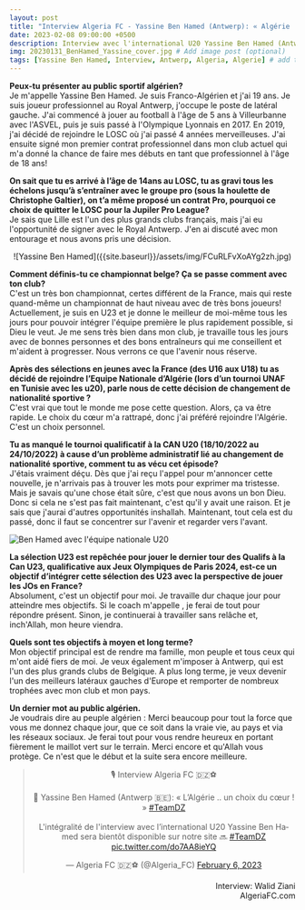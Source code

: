 ```yaml
---
layout: post
title: "Interview Algeria FC - Yassine Ben Hamed (Antwerp): « Algérie .. le choix du coeur »"
date: 2023-02-08 09:00:00 +0500
description: Interview avec l'international U20 Yassine Ben Hamed (Antwerp) # Add post description (optional)
img: 20230131_BenHamed_Yassine_cover.jpg # Add image post (optional)
tags: [Yassine Ben Hamed, Interview, Antwerp, Algeria, Algerie] # add tag
---
```

**Peux-tu présenter au public sportif algérien?**<br>
Je m'appelle Yassine Ben Hamed. Je suis Franco-Algérien et j'ai 19 ans. Je suis joueur professionnel au Royal Antwerp, j'occupe le poste de latéral gauche. 
J'ai commencé à jouer au football à l'âge de 5 ans à Villeurbanne avec l'ASVEL, puis je suis passé à l'Olympique Lyonnais en 2017. En 2019, j'ai décidé de rejoindre le LOSC où j'ai passé 4 années merveilleuses.  J'ai ensuite signé mon premier contrat professionnel dans mon club actuel qui m'a donné la chance de faire mes débuts en tant que professionnel à l'âge de 18 ans!

**On sait que tu es arrivé à l’âge de 14ans au LOSC, tu as gravi tous les échelons jusqu’à s’entraîner avec le groupe pro (sous la houlette de Christophe Galtier), on t’a même proposé un contrat Pro, pourquoi ce choix de quitter le LOSC pour la Jupiler Pro League?**<br>
Je sais que Lille est l'un des plus grands clubs français, mais j'ai eu l'opportunité de signer avec le Royal Antwerp. J'en ai discuté avec mon entourage et nous avons pris une décision.

<p><center>![Yassine Ben Hamed]({{site.baseurl}}/assets/img/FCuRLFvXoAYg2zh.jpg)</center></p>

**Comment définis-tu ce championnat belge? Ça se passe comment avec ton club?**<br>
C'est un très bon championnat, certes différent de la France, mais qui reste quand-même un championnat de haut niveau avec de très bons joueurs! Actuellement, je suis en U23 et je donne le meilleur de moi-même tous les jours pour pouvoir intégrer l'équipe première le plus rapidement possible, si Dieu le veut. Je me sens très bien dans mon club, je travaille tous les jours avec de bonnes personnes et des bons entraîneurs qui me conseillent et m'aident à progresser. Nous verrons ce que l'avenir nous réserve.

**Après des sélections en jeunes avec la France (des U16 aux U18) tu as décidé de rejoindre l’Equipe Nationale d’Algérie (lors d’un tournoi UNAF en Tunisie avec les u20), parle nous de cette décision de changement de nationalité sportive ?**<br>
C'est vrai que tout le monde me pose cette question. Alors, ça va être rapide. Le choix du cœur m'a rattrapé, donc j'ai préféré rejoindre l'Algérie. C'est un choix personnel.

**Tu as manqué le tournoi qualificatif à la CAN U20 (18/10/2022 au 24/10/2022) à cause d’un problème administratif lié au changement de nationalité sportive, comment tu as vécu cet épisode?**<br>
J'étais vraiment déçu. Dès que j'ai reçu l'appel pour m'annoncer cette nouvelle, je n'arrivais pas à trouver les mots pour exprimer ma tristesse. Mais je savais qu'une chose était sûre, c'est que nous avons un bon Dieu. Donc si cela ne s'est pas fait maintenant, c'est qu'il y avait une raison. Et je sais que j'aurai d'autres opportunités inshallah. Maintenant, tout cela est du passé, donc il faut se concentrer sur l'avenir et regarder vers l'avant.

![Ben Hamed avec l'équipe nationale U20]({{site.baseurl}}/assets/img/FEQjAazXoAknjHV.jpg)

**La sélection U23 est repêchée pour jouer le dernier tour des Qualifs à la Can U23, qualificative aux Jeux Olympiques de Paris 2024, est-ce un objectif d’intégrer cette sélection des U23 avec la perspective de jouer les JOs en France?**<br>
Absolument, c'est un objectif pour moi. Je travaille dur chaque jour pour atteindre mes objectifs. Si le coach m'appelle , je ferai de tout pour répondre présent. Sinon, je continuerai à travailler sans relâche et, inch'Allah, mon heure viendra.

**Quels sont tes objectifs à moyen et long terme?**<br>
Mon objectif principal est de rendre ma famille, mon peuple et tous ceux qui m'ont aidé fiers de moi. Je veux également m'imposer à Antwerp, qui est l'un des plus grands clubs de Belgique. A plus long terme, je veux devenir l'un des meilleurs latéraux gauches d'Europe et remporter de nombreux trophées avec mon club et mon pays.

**Un dernier mot au public algérien.**<br>
Je voudrais dire au peuple algérien : Merci beaucoup pour tout la force que vous me donnez chaque jour, que ce soit dans la vraie vie, au pays et via les réseaux sociaux. Je ferai tout pour vous rendre heureux en portant fièrement le maillot vert sur le terrain. Merci encore et qu'Allah vous protège. 
Ce n'est que le début et la suite sera encore meilleure.

<p><center><blockquote class="twitter-tweet"><p lang="fr" dir="ltr">🎙️ Interview Algeria FC 🇩🇿⚽️<br><br>💬 Yassine Ben Hamed (Antwerp 🇧🇪): « L’Algérie .. un choix du cœur ! » <a href="https://twitter.com/hashtag/TeamDZ?src=hash&amp;ref_src=twsrc%5Etfw">#TeamDZ</a> <br><br>L&#39;intégralité de l&#39;interview avec l’international U20 Yassine Ben Hamed sera bientôt disponible sur notre site 🔜 <a href="https://twitter.com/hashtag/TeamDZ?src=hash&amp;ref_src=twsrc%5Etfw">#TeamDZ</a> <a href="https://t.co/do7AA8ieYQ">pic.twitter.com/do7AA8ieYQ</a></p>&mdash; Algeria FC 🇩🇿⚽️ (@Algeria_FC) <a href="https://twitter.com/Algeria_FC/status/1622670532033277953?ref_src=twsrc%5Etfw">February 6, 2023</a></blockquote> <script async src="https://platform.twitter.com/widgets.js" charset="utf-8"></script></center></p>

<p style="text-align:right">Interview: Walid Ziani<br>AlgeriaFC.com</p>

